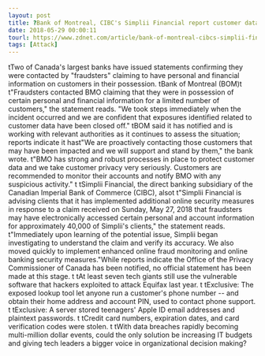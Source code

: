 ```yaml
---
layout: post
title: ?Bank of Montreal, CIBC's Simplii Financial report customer data breaches
date: 2018-05-29 00:00:11
tourl: https://www.zdnet.com/article/bank-of-montreal-cibcs-simplii-financial-confirm-customer-data-breaches/
tags: [Attack]
---
```

 tTwo of Canada's largest banks have issued statements confirming they were contacted by "fraudsters" claiming to have personal and financial information on customers in their possession. tBank of Montreal (BOM)t t"Fraudsters contacted BMO claiming that they were in possession of certain personal and financial information for a limited number of customers," the statement reads. "We took steps immediately when the incident occurred and we are confident that exposures identified related to customer data have been closed off." tBOM said it has notified and is working with relevant authorities as it continues to assess the situation; reports indicate it hast"We are proactively contacting those customers that may have been impacted and we will support and stand by them," the bank wrote. t"BMO has strong and robust processes in place to protect customer data and we take customer privacy very seriously. Customers are recommended to monitor their accounts and notify BMO with any suspicious activity." t tSimplii Financial, the direct banking subsidiary of the Canadian Imperial Bank of Commerce (CIBC), alsot t"Simplii Financial is advising clients that it has implemented additional online security measures in response to a claim received on Sunday, May 27, 2018 that fraudsters may have electronically accessed certain personal and account information for approximately 40,000 of Simplii's clients," the statement reads. t"Immediately upon learning of the potential issue, Simplii began investigating to understand the claim and verify its accuracy. We also moved quickly to implement enhanced online fraud monitoring and online banking security measures."While reports indicate the Office of the Privacy Commissioner of Canada has been notified, no official statement has been made at this stage. t tAt least seven tech giants still use the vulnerable software that hackers exploited to attack Equifax last year. t tExclusive: The exposed lookup tool let anyone run a customer's phone number -- and obtain their home address and account PIN, used to contact phone support. t tExclusive: A server stored teenagers' Apple ID email addresses and plaintext passwords. t tCredit card numbers, expiration dates, and card verification codes were stolen. t tWith data breaches rapidly becoming multi-million dollar events, could the only solution be increasing IT budgets and giving tech leaders a bigger voice in organizational decision making?
